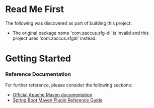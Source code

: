 # Read Me First
The following was discovered as part of building this project:

* The original package name 'com.zaccus.sfg-di' is invalid and this project uses 'com.zaccus.sfgdi' instead.

# Getting Started

### Reference Documentation
For further reference, please consider the following sections:

* [Official Apache Maven documentation](https://maven.apache.org/guides/index.html)
* [Spring Boot Maven Plugin Reference Guide](https://docs.spring.io/spring-boot/docs/2.2.5.RELEASE/maven-plugin/)

